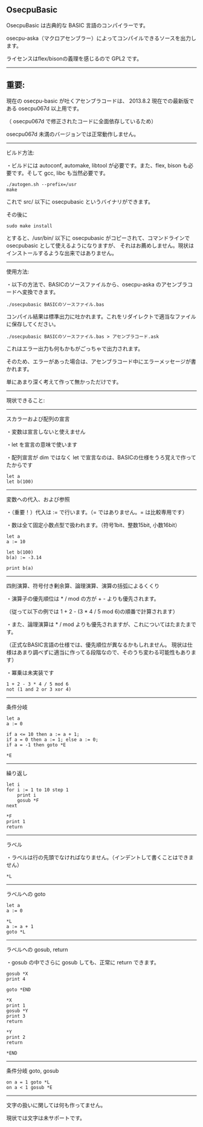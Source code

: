 ## OsecpuBasic

OsecpuBasic は古典的な BASIC 言語のコンパイラーです。

osecpu-aska（マクロアセンブラー）によってコンパイルできるソースを出力します。

ライセンスはflex/bisonの義理を感じるので GPL2 です。



***
## 重要:

現在の osecpu-basic が吐くアセンブラコードは、 2013.8.2 現在での最新版である osecpu067d 以上用です。

（ osecpu067d で修正されたコードに全面依存しているため）

osecpu067d 未満のバージョンでは正常動作しません。



***

ビルド方法:

・ビルドには autoconf, automake, libtool が必要です。また、flex, bison も必要です。そして gcc, libc も当然必要です。

    ./autogen.sh --prefix=/usr
    make

これで src/ 以下に osecpubasic というバイナリができます。

その後に

    sudo make install

とすると、/usr/bin/ 以下に osecpubasic がコピーされて、コマンドラインで osecpubasic として使えるようになりますが、
それはお薦めしません。現状はインストールするような出来ではありません。



***

使用方法:

・以下の方法で、BASICのソースファイルから、osecpu-aska のアセンブラコードへ変換できます。

    ./osecpubasic BASICのソースファイル.bas

コンパイル結果は標準出力に吐かれます。これをリダイレクトで適当なファイルに保存してください。

    ./osecpubasic BASICのソースファイル.bas > アセンブラコード.ask

これはエラー出力も何もかもがごっちゃで出力されます。

そのため、エラーがあった場合は、アセンブラコード中にエラーメッセージが書かれます。

単にあまり深く考えて作って無かっただけです。

***

現状できること:

***

スカラーおよび配列の宣言

・変数は宣言しないと使えません

・let を宣言の意味で使います

・配列宣言が dim ではなく let で宣言なのは、BASICの仕様をうろ覚えで作ってたからです

    let a
    let b(100)



***

変数への代入、および参照

・（重要！）代入は := で行います。（= ではありません。= は比較専用です）

・数は全て固定小数点型で扱われます。（符号1bit、整数15bit, 小数16bit）

    let a
    a := 10

    let b(100)
    b(a) := -3.14

    print b(a)



***

四則演算、符号付き剰余算、論理演算、演算の括弧によるくくり

・演算子の優先順位は * / mod の方が + - よりも優先されます。

（従って以下の例では 1 + 2 - (3 * 4 / 5 mod 6)の順番で計算されます）

・また、論理演算は * / mod よりも優先されますが、これについてはたまたまです。

（正式なBASIC言語の仕様では、優先順位が異なるかもしれません。
現状は仕様はあまり調べずに適当に作ってる段階なので、そのうち変わる可能性もあります）

・冪乗は未実装です

    1 + 2 - 3 * 4 / 5 mod 6
    not (1 and 2 or 3 xor 4)



***

条件分岐

    let a
    a := 0

    if a <= 10 then a := a + 1;
    if a = 0 then a := 1; else a := 0;
    if a = -1 then goto *E

    *E



***

繰り返し

    let i
    for i := 1 to 10 step 1
        print i
        gosub *F
    next

    *F
    print 1
    return



***

ラベル

・ラベルは行の先頭でなければなりません。（インデントして書くことはできません）

    *L



***

ラベルへの goto

    let a
    a := 0

    *L
    a := a + 1
    goto *L



***

ラベルへの gosub, return

・gosub の中でさらに gosub しても、正常に return できます。

    gosub *X
    print 4

    goto *END

    *X
    print 1
    gosub *Y
    print 3
    return

    *Y
    print 2
    return

    *END



***

条件分岐 goto, gosub

    on a = 1 goto *L
    on a < 1 gosub *E



***

文字の扱いに関しては何も作ってません。

現状では文字は未サポートです。



